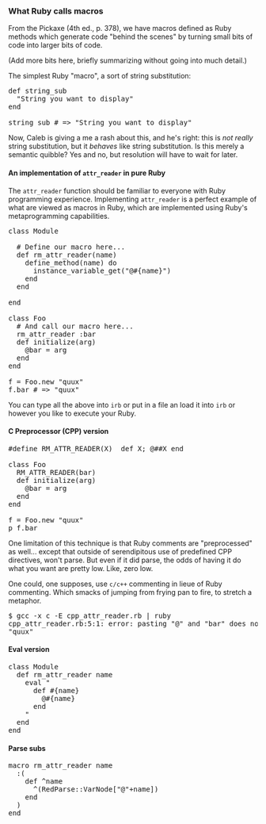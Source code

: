 
### What Ruby calls macros

From the Pickaxe (4th ed., p. 378), we have macros defined as 
Ruby methods which generate code "behind the scenes" by 
turning small bits of code into larger bits of code.

(Add more bits here, briefly summarizing without going into much
detail.)

The simplest Ruby "macro", a sort of string substitution:


<pre class="brush:ruby">
def string_sub
  "String you want to display"
end

string_sub # => "String you want to display"
</pre>

Now, Caleb is giving a me a rash about this, and he's right: this is *not really* 
string substitution, but it *behaves* like string substitution. Is this merely
a semantic quibble? Yes and no, but resolution will have to wait for later.


#### An implementation of `attr_reader` in pure Ruby

The `attr_reader` function should be familiar to everyone with Ruby programming experience. 
Implementing `attr_reader` is a perfect example of what are viewed as macros in 
Ruby, which are implemented using Ruby's metaprogramming capabilities. 

<pre class="brush:ruby">
class Module

  # Define our macro here...
  def rm_attr_reader(name)
    define_method(name) do
      instance_variable_get("@#{name}")
    end
  end

end

class Foo
  # And call our macro here...
  rm_attr_reader :bar
  def initialize(arg)
    @bar = arg
  end
end

f = Foo.new "quux"
f.bar # => "quux"
</pre>

You can type all the above into `irb` or put in a file an load it 
into `irb` or however you like to execute your Ruby. 


#### C Preprocessor (CPP) version

<pre class="brush:ruby">
#define RM_ATTR_READER(X)  def X; @##X end

class Foo
  RM_ATTR_READER(bar)
  def initialize(arg)
    @bar = arg
  end 
end

f = Foo.new "quux"
p f.bar
</pre>

One limitation of this technique is that Ruby comments are "preprocessed" as 
well... except that outside of serendipitous use of predefined CPP directives,
won't parse. But even if it did parse, the odds of having it do what you want
are pretty low. Like, zero low.

One could, one supposes, use `c/c++` commenting in lieue of Ruby commenting.
Which smacks of jumping from frying pan to fire, to stretch a metaphor.

<pre class="brush:bash">
$ gcc -x c -E cpp_attr_reader.rb | ruby
cpp_attr_reader.rb:5:1: error: pasting "@" and "bar" does not give a valid preprocessing token
"quux"
</pre>

#### Eval version
<pre class="brush:ruby">
class Module
  def rm_attr_reader name
    eval "
      def #{name}
        @#{name}
      end
    "
  end
end
</pre>

#### Parse subs
<pre class="brush:ruby">
macro rm_attr_reader name
  :(
    def ^name
      ^(RedParse::VarNode["@"+name])
    end
  )
end
</pre>
